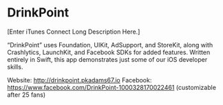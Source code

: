 # DrinkPoint

[Enter iTunes Connect Long Description Here.]

“DrinkPoint” uses Foundation, UIKit, AdSupport, and StoreKit, along with Crashlytics, LaunchKit, and Facebook SDKs for added features. Written entirely in Swift, this app demonstrates just some of our iOS developer skills.

Website: http://drinkpoint.pkadams67.io
Facebook: https://www.facebook.com/DrinkPoint-1000328170022461 (customizable after 25 fans)